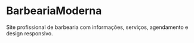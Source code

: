 # BarbeariaModerna
Site profissional de barbearia com informações, serviços, agendamento e design responsivo.
